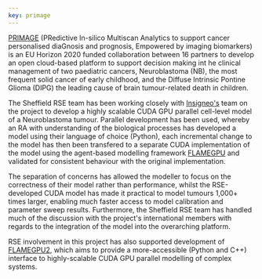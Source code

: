 ```yaml
---
key: primage
---
```


[PRIMAGE](https://www.primageproject.eu/) (PRedictive In-silico Multiscan Analytics to support cancer personalised diaGnosis and prognosis, Empowered by imaging biomarkers) is an EU Horizon 2020 funded collaboration between 16 partners to develop an open cloud-based platform to support decision making int he clinical management of two paediatric cancers, Neuroblastoma (NB), the most frequent solid cancer of early childhood, and the Diffuse Intrinsic Pontine Glioma (DIPG) the leading cause of brain tumour-related death in children.

The Sheffield RSE team has been working closely with [Insigneo's](https://insigneo.org/) team on the project to develop a highly scalable CUDA GPU parallel cell-level model of a Neuroblastoma tumour. Parallel development has been used, whereby an RA with understanding of the biological processes has developed a model using their language of choice (Python), each incremental change to the model has then been transfered to a separate CUDA implementation of the model using the agent-based modelling framework [FLAMEGPU](http://www.flamegpu.com/) and validated for consistent behaviour with the original implementation.

The separation of concerns has allowed the modeller to focus on the correctness of their model rather than performance, whilst the RSE-developed CUDA model has made it practical to model tumours 1,000+ times larger, enabling much faster access to model calibration and parameter sweep results. Furthermore, the Sheffield RSE team has handled much of the discussion with the project's international members with regards to the integration of the model into the overarching platform.

RSE involvement in this project has also supported development of [FLAMEGPU2](https://github.com/FLAMEGPU/FLAMEGPU2_dev), which aims to provide a more-accessible (Python and C++) interface to highly-scalable CUDA GPU parallel modelling of complex systems.